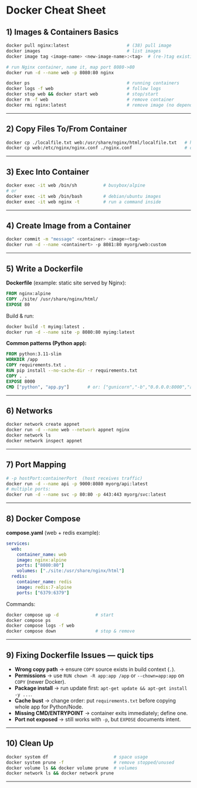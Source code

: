 # Docker Cheat Sheet

## 1) Images & Containers Basics
```bash
docker pull nginx:latest                      # (38) pull image
docker images                                 # list images
docker image tag <image-name> <new-image-name>:<tag>  # (re-)tag existing image

# run Nginx container, name it, map port 8080->80
docker run -d --name web -p 8080:80 nginx

docker ps                                     # running containers
docker logs -f web                            # follow logs
docker stop web && docker start web           # stop/start
docker rm -f web                              # remove container
docker rmi nginx:latest                       # remove image (no dependent containers)
```

---

## 2) Copy Files To/From Container
```bash
docker cp ./localfile.txt web:/usr/share/nginx/html/localfile.txt   # host -> container
docker cp web:/etc/nginx/nginx.conf ./nginx.conf                    # container -> host
```

---

## 3) Exec Into Container 
```bash
docker exec -it web /bin/sh          # busybox/alpine
# or
docker exec -it web /bin/bash        # debian/ubuntu images
docker exec -it web nginx -t         # run a command inside
```

---

## 4) Create Image **from a Container**
```bash
docker commit -m "message" <container> <image><tag>
docker run -d --name <containert> -p 8081:80 myorg/web:custom
```

---

## 5) Write a **Dockerfile** 
**Dockerfile** (example: static site served by Nginx):
```Dockerfile
FROM nginx:alpine
COPY ./site/ /usr/share/nginx/html/
EXPOSE 80
```
Build & run:
```bash
docker build -t myimg:latest .
docker run -d --name site -p 8080:80 myimg:latest
```

**Common patterns (Python app):**
```Dockerfile
FROM python:3.11-slim
WORKDIR /app
COPY requirements.txt .
RUN pip install --no-cache-dir -r requirements.txt
COPY . .
EXPOSE 8000
CMD ["python", "app.py"]       # or: ["gunicorn","-b","0.0.0.0:8000","app:app"]
```

---

## 6) Networks
```bash
docker network create appnet
docker run -d --name web --network appnet nginx
docker network ls
docker network inspect appnet
```

---

## 7) Port Mapping
```bash
# -p hostPort:containerPort  (host receives traffic)
docker run -d --name api -p 9000:8080 myorg/api:latest
# multiple ports:
docker run -d --name svc -p 80:80 -p 443:443 myorg/svc:latest
```

---

## 8) Docker Compose
**compose.yaml** (web + redis example):
```yaml
services:
  web:
    container_name: web
    image: nginx:alpine
    ports: ["8080:80"]
    volumes: ["./site:/usr/share/nginx/html"]
  redis:
    container_name: redis
    image: redis:7-alpine
    ports: ["6379:6379"]
```
Commands:
```bash
docker compose up -d              # start
docker compose ps
docker compose logs -f web
docker compose down               # stop & remove
```

---

## 9) Fixing Dockerfile Issues — quick tips
- **Wrong copy path** → ensure `COPY` source exists in build context (`.`).
- **Permissions** → use `RUN chown -R app:app /app` or `--chown=app:app` on `COPY` (newer Docker).
- **Package install** → run update first: `apt-get update && apt-get install -y ...`.
- **Cache bust** → change order: put `requirements.txt` before copying whole app for Python/Node.
- **Missing CMD/ENTRYPOINT** → container exits immediately; define one.
- **Port not exposed** → still works with `-p`, but `EXPOSE` documents intent.

---

## 10) Clean Up
```bash
docker system df                         # space usage
docker system prune -f                   # remove stopped/unused
docker volume ls && docker volume prune  # volumes
docker network ls && docker network prune
```

---

